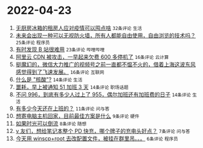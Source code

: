 # 2022-04-23

1. [无厨房冰箱的租房人应对疫情可以囤点啥](https://www.v2ex.com/t/848712) `32条评论` `生活`
1. [未来会出现一种可以无视防火墙，所有人都能自由使用，自由浏览的技术吗？](https://www.v2ex.com/t/848719) `25条评论` `程序员`
1. [有时发现 B 站很难用](https://www.v2ex.com/t/848715) `23条评论` `哔哩哔哩`
1. [阿里云 CDN 被攻击，一早起来欠费 600 多停机了](https://www.v2ex.com/t/848720) `16条评论` `云计算`
1. [挺魔幻的，微信大力推广的视频号之前一直都不愠不火的，借着上海这波东风感觉得到了飞速发展。](https://www.v2ex.com/t/848709) `16条评论` `互联网`
1. [什么是 "核酸"?](https://www.v2ex.com/t/848725) `14条评论` `生活`
1. [噩耗，早上被通知 51 加班 3 天](https://www.v2ex.com/t/848707) `14条评论` `职场话题`
1. [不问 996，到底有多少人过上了 955，偶尔加班还有加班费的日子](https://www.v2ex.com/t/848706) `14条评论` `生活`
1. [有多少今天还在上班的？](https://www.v2ex.com/t/848722) `11条评论` `问与答`
1. [想寄电脑主机回家，目前最佳方案是什么](https://www.v2ex.com/t/848733) `9条评论` `硬件`
1. [如果时光可以倒流](https://www.v2ex.com/t/848708) `8条评论` `随想`
1. [v 友们，想给笔记本整个 PD 快充，哪个牌子的充电头好点？](https://www.v2ex.com/t/848721) `7条评论` `问与答`
1. [今天用 winscp+root 去改配置文件，被挂在群里吊。。。](https://www.v2ex.com/t/848727) `6条评论` `程序员`

